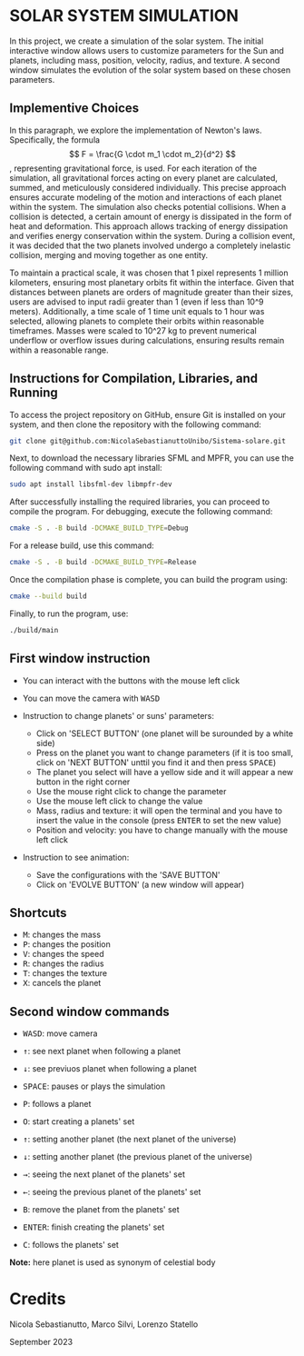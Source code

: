 # SOLAR SYSTEM SIMULATION

In this project, we create a simulation of the solar system. The initial interactive window allows users to customize parameters for the Sun and planets, including mass, position, velocity, radius, and texture. A second window simulates the evolution of the solar system based on these chosen parameters.

## Implementive Choices

In this paragraph, we explore the implementation of Newton's laws. Specifically, the formula
$$
F = \frac{G \cdot m_1 \cdot m_2}{d^2}
$$
, representing gravitational force, is used. For each iteration of the simulation, all gravitational forces acting on every planet are calculated, summed, and meticulously considered individually. This precise approach ensures accurate modeling of the motion and interactions of each planet within the system. The simulation also checks  potential collisions. When a collision is detected, a certain amount of energy is dissipated in the form of heat and deformation. This approach allows tracking of energy dissipation and verifies energy conservation within the system. During a collision event, it was decided that the two planets involved undergo a completely inelastic collision, merging and moving together as one entity.

To maintain a practical scale, it was chosen that 1 pixel represents 1 million kilometers, ensuring most planetary orbits fit within the interface. Given that distances between planets are orders of magnitude greater than their sizes, users are advised to input radii greater than 1 (even if less than 10^9 meters). Additionally, a time scale of 1 time unit equals to 1 hour was selected, allowing planets to complete their orbits within reasonable timeframes. Masses were scaled to 10^27 kg to prevent numerical underflow or overflow issues during calculations, ensuring results remain within a reasonable range.

## Instructions for Compilation, Libraries, and Running

To access the project repository on GitHub, ensure Git is installed on your system, and then clone the repository with the following command:

```bash
git clone git@github.com:NicolaSebastianuttoUnibo/Sistema-solare.git
```

Next, to download the necessary libraries SFML and MPFR, you can use the following command with sudo apt install:

```bash
sudo apt install libsfml-dev libmpfr-dev
```

After successfully installing the required libraries, you can proceed to compile the program. For debugging, execute the following command:

```bash
cmake -S . -B build -DCMAKE_BUILD_TYPE=Debug
```

For a release build, use this command:

```bash
cmake -S . -B build -DCMAKE_BUILD_TYPE=Release
```

Once the compilation phase is complete, you can build the program using:

```bash
cmake --build build
```

Finally, to run the program, use:

```bash
./build/main
```

## First window instruction

- You can interact with the buttons with the mouse left click

- You can move the camera with <kbd>WASD</kbd>

- Instruction to change planets' or suns' parameters:

    - Click on 'SELECT BUTTON' (one planet will be surounded by a white side)
    - Press on the planet you want to change parameters (if it is too small, click on 'NEXT BUTTON' unttil you find it and then press <kbd>SPACE</kbd>)
    - The planet you select will have a yellow side and it will appear a new button in the right corner
    - Use the mouse right click to change the parameter
    - Use the mouse left click to change the value
    - Mass, radius and texture: it will open the terminal and you have to insert the value in the console (press <kbd>ENTER</kbd> to set the new value)
    - Position and velocity: you have to change manually with the mouse left click

- Instruction to see animation:

    - Save the configurations with the 'SAVE BUTTON'
    - Click on 'EVOLVE BUTTON' (a new window will appear)

## Shortcuts

- <kbd>M</kbd>: changes the mass
- <kbd>P</kbd>: changes the position
- <kbd>V</kbd>: changes the speed
- <kbd>R</kbd>: changes the radius
- <kbd>T</kbd>: changes the texture
- <kbd>X</kbd>: cancels the planet

## Second window commands

- <kbd>WASD</kbd>: move camera
- <kbd>&uarr;</kbd>: see next planet when following a planet
- <kbd>&darr;</kbd>: see previuos planet when following a planet


- <kbd>SPACE</kbd>: pauses or plays the simulation

- <kbd>P</kbd>: follows a planet

- <kbd>O</kbd>: start creating a planets' set
- <kbd>&uarr;</kbd>: setting another planet (the next planet of the universe)
- <kbd>&darr;</kbd>: setting another  planet (the previous planet of the universe)
- <kbd>&rarr;</kbd>: seeing the next planet of the planets' set
- <kbd>&larr;</kbd>: seeing the previous planet of the planets' set
- <kbd>B</kbd>: remove the planet from the planets' set
- <kbd>ENTER</kbd>: finish creating the planets' set

- <kbd>C</kbd>: follows the planets' set

**Note:** here planet is used as synonym of celestial body

# Credits

Nicola Sebastianutto, Marco Silvi, Lorenzo Statello

September 2023